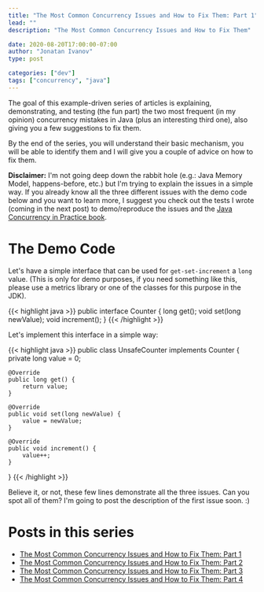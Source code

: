 ```yaml
---
title: "The Most Common Concurrency Issues and How to Fix Them: Part 1"
lead: ""
description: "The Most Common Concurrency Issues and How to Fix Them"

date: 2020-08-20T17:00:00-07:00
author: "Jonatan Ivanov"
type: post

categories: ["dev"]
tags: ["concurrency", "java"]
---
```


The goal of this example-driven series of articles is explaining, demonstrating, and testing (the fun part) the two most frequent (in my opinion) concurrency mistakes in Java (plus an interesting third one), also giving you a few suggestions to fix them.

By the end of the series, you will understand their basic mechanism, you will be able to identify them and I will give you a couple of advice on how to fix them.
<!--more-->

**Disclaimer:** I'm not going deep down the rabbit hole (e.g.: Java Memory Model, happens-before, etc.) but I'm trying to explain the issues in a simple way. If you already know all the three different issues with the demo code below and you want to learn more, I suggest you check out the tests I wrote (coming in the next post) to demo/reproduce the issues and the [Java Concurrency in Practice book](https://jcip.net/).

# The Demo Code

Let's have a simple interface that can be used for `get-set-increment` a `long` value.
(This is only for demo purposes, if you need something like this, please use a metrics library or one of the classes for this purpose in the JDK).

{{< highlight java >}}
public interface Counter {
    long get();
    void set(long newValue);
    void increment();
}
{{< /highlight >}}

Let's implement this interface in a simple way:

{{< highlight java >}}
public class UnsafeCounter implements Counter {
    private long value = 0;

    @Override
    public long get() {
        return value;
    }

    @Override
    public void set(long newValue) {
        value = newValue;
    }

    @Override
    public void increment() {
        value++;
    }
}
{{< /highlight >}}

Believe it, or not, these few lines demonstrate all the three issues. Can you spot all of them?
I'm going to post the description of the first issue soon. :)

# Posts in this series

- [The Most Common Concurrency Issues and How to Fix Them: Part 1](/posts/the-most-common-concurrency-issues-and-how-to-fix-them-part-1)
- [The Most Common Concurrency Issues and How to Fix Them: Part 2](/posts/the-most-common-concurrency-issues-and-how-to-fix-them-part-2)
- [The Most Common Concurrency Issues and How to Fix Them: Part 3](/posts/the-most-common-concurrency-issues-and-how-to-fix-them-part-3)
- [The Most Common Concurrency Issues and How to Fix Them: Part 4](/posts/the-most-common-concurrency-issues-and-how-to-fix-them-part-4)
